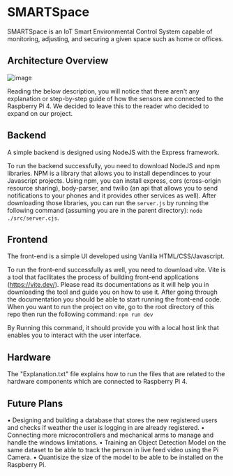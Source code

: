 # SMARTSpace
SMARTSpace is an IoT Smart Environmental Control System capable of monitoring, adjusting, and securing a given space such as home or offices. 

## Architecture Overview
![image](https://github.com/user-attachments/assets/de607e1f-fbe9-4e4e-bab7-df190ab1f0bc)

Reading the below description, you will notice that there aren't any explanation or step-by-step guide of how the sensors are connected to the Raspberry Pi 4. We decided to leave this to the reader who decided to expand on our project.

## Backend
A simple backend is designed using NodeJS with the Express framework.

To run the backend successfully, you need to download NodeJS and npm libraries. NPM is a library that allows you to install dependinces to your Javascript projects. Using npm, you can install express, cors (cross-origin resource sharing), body-parser, and twilio (an api that allows you to send notifications to your phones and it provides other services as well). After downloading those libraries, you can run the `server.js` by running the following command (assuming you are in the parent directory):
`node ./src/server.cjs`.

## Frontend
The front-end is a simple UI developed using Vanilla HTML/CSS/Javascript.

To run the front-end successfully as well, you need to download vite. Vite is a tool that facilitates the process of building front-end applications (https://vite.dev/). Please read its documentations as it will help you in downloading the tool and guide you on how to use it. After going through the documentation you should be able to start running the front-end code. When you want to run the project on vite, go to the root directory of this repo then run the following command:
`npm run dev`

By Running this command, it should provide you with a local host link that enables you to interact with the user interface.

## Hardware
The "Explanation.txt" file explains how to run the files that are related to the hardware components which are connected to Raspberry Pi 4.

## Future Plans
•	Designing and building a database that stores the new registered users and checks if weather the user is logging in are already registered.
•	Connecting more microcontrollers and mechanical arms to manage and handle the windows limitations.
•	Training an Object Detection Model on the same dataset to be able to track the person in live feed video using the Pi Camera.
•	Quantisize the size of the model to be able to be installed on the Raspberry Pi. 
